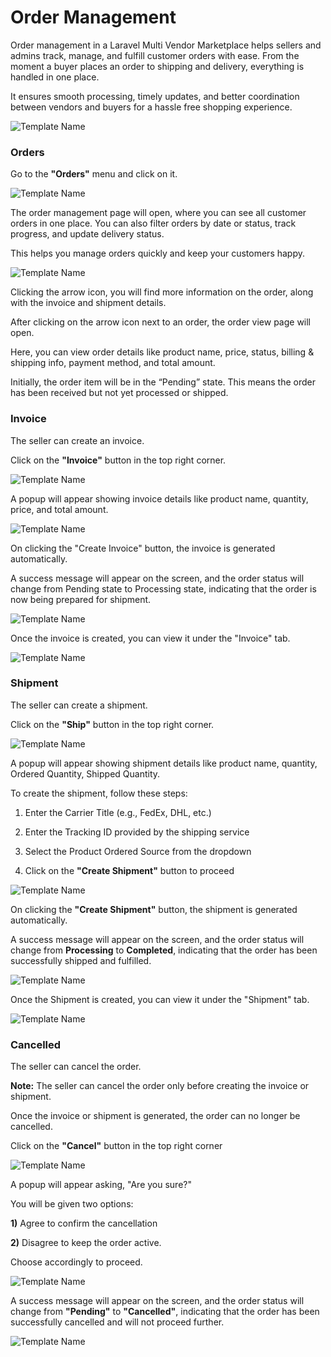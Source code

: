 # Order Management

Order management in a Laravel Multi Vendor Marketplace helps sellers and admins track, manage, and fulfill customer orders with ease. 
From the moment a buyer places an order to shipping and delivery, everything is handled in one place. 

It ensures smooth processing, timely updates, and better coordination between vendors and buyers for a hassle free shopping experience.

![Template Name](../../assets/2.0/images/multi-vendor-marketplace/1homepage.png)

### Orders

Go to the **"Orders"** menu and click on it. 

![Template Name](../../assets/2.0/images/multi-vendor-marketplace/dashboard-order.png)

The order management page will open, where you can see all customer orders in one place. You can also filter orders by date or status, track progress, and update delivery status. 

This helps you manage orders quickly and keep your customers happy.

![Template Name](../../assets/2.0/images/multi-vendor-marketplace/order-page.png)

Clicking the arrow icon, you will find more information on the order, along with the invoice and shipment details.

After clicking on the arrow icon next to an order, the order view page will open. 

Here, you can view order details like product name, price, status, billing & shipping info, payment method, and total amount.

Initially, the order item will be in the “Pending” state. This means the order has been received but not yet processed or shipped. 

### Invoice

The seller can create an invoice. 

Click on the **"Invoice"** button in the top right corner.

![Template Name](../../assets/2.0/images/multi-vendor-marketplace/pending-status-invoice.png)

A popup will appear showing invoice details like product name, quantity, price, and total amount. 

![Template Name](../../assets/2.0/images/multi-vendor-marketplace/create-invoice.png)

On clicking the "Create Invoice" button, the invoice is generated automatically.

A success message will appear on the screen, and the order status will change from Pending state to Processing state, indicating that the order is now being prepared for shipment.

![Template Name](../../assets/2.0/images/multi-vendor-marketplace/processing-state.png)

Once the invoice is created, you can view it under the "Invoice" tab.

![Template Name](../../assets/2.0/images/multi-vendor-marketplace/invoice.png)

### Shipment

The seller can create a shipment. 

Click on the **"Ship"** button in the top right corner.

![Template Name](../../assets/2.0/images/multi-vendor-marketplace/Ship-button.png)

A popup will appear showing shipment details like product name, quantity, Ordered Quantity, Shipped Quantity.

To create the shipment, follow these steps:

1) Enter the Carrier Title (e.g., FedEx, DHL, etc.)


2) Enter the Tracking ID provided by the shipping service


3) Select the Product Ordered Source from the dropdown


4) Click on the **"Create Shipment"** button to proceed

![Template Name](../../assets/2.0/images/multi-vendor-marketplace/create-ship.png)

On clicking the **"Create Shipment"** button, the shipment is generated automatically. 

A success message will appear on the screen, and the order status will change from **Processing** to **Completed**, indicating that the order has been successfully shipped and fulfilled.

![Template Name](../../assets/2.0/images/multi-vendor-marketplace/complete.png)

Once the Shipment is created, you can view it under the "Shipment" tab.

![Template Name](../../assets/2.0/images/multi-vendor-marketplace/Shipment.png)

### Cancelled

The seller can cancel the order. 

**Note:** The seller can cancel the order only before creating the invoice or shipment. 

Once the invoice or shipment is generated, the order can no longer be cancelled.

Click on the **"Cancel"** button in the top right corner

![Template Name](../../assets/2.0/images/multi-vendor-marketplace/cancel-button.png)

A popup will appear asking, "Are you sure?"

You will be given two options: 

**1)** Agree to confirm the cancellation

**2)** Disagree to keep the order active. 

Choose accordingly to proceed. 

![Template Name](../../assets/2.0/images/multi-vendor-marketplace/msg-popup.png)

A success message will appear on the screen, and the order status will change from **"Pending"** to **"Cancelled"**, indicating that the order has been successfully cancelled and will not proceed further.

![Template Name](../../assets/2.0/images/multi-vendor-marketplace/cancelled.png)

